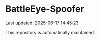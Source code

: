 # BattleEye-Spoofer

Last updated: 2025-06-17 14:45:23

This repository is automatically maintained.
